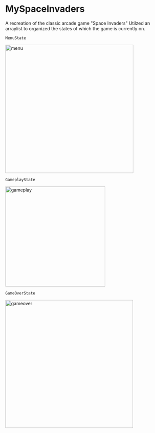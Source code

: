 # MySpaceInvaders

A recreation of the classic arcade game "Space Invaders"
Utilzed an arraylist to organized the states of which the game
is currently on.

    MenuState

<img width="400" alt="menu" src="https://cloud.githubusercontent.com/assets/10735526/13549087/40ea6a86-e2c4-11e5-8569-7a1bcc9bddae.png">

    GameplayState

<img width="312" alt="gameplay" src="https://cloud.githubusercontent.com/assets/10735526/13549088/44dac7da-e2c4-11e5-982b-f13a041226b2.png">

    GameOverState

<img width="399" alt="gameover" src="https://cloud.githubusercontent.com/assets/10735526/13549090/496741e8-e2c4-11e5-8d10-37eb7e311cac.png">
